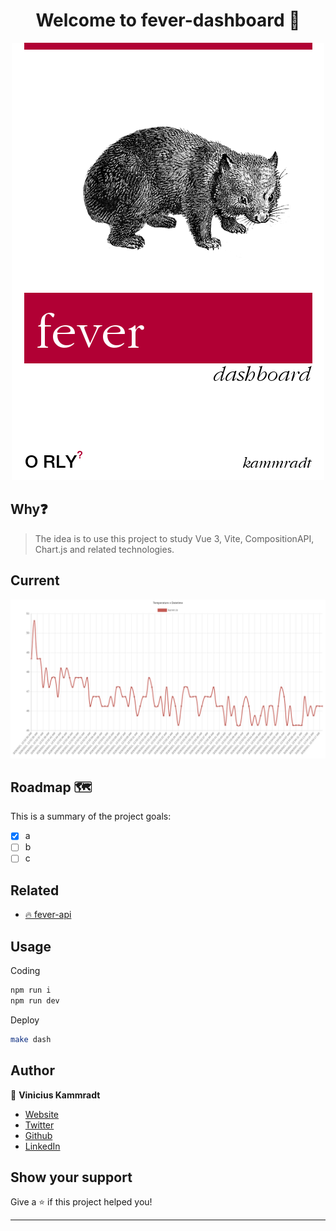 <h1 align="center">Welcome to fever-dashboard 🚒 </h1>

<p align="center">
  <img src="./.images/fever-dashboard.png" />
</p>

## Why❓

> The idea is to use this project to study Vue 3, Vite, CompositionAPI, Chart.js and related technologies.

## Current

<p align="center">
  <img src="./.images/current.png" />
</p>

## Roadmap 🗺️
This is a summary of the project goals:

- [x] a
- [ ] b
- [ ] c

## Related
- [🔥 fever-api](https://github.com/C41949/fever-api)

## Usage

Coding
```sh
npm run i
npm run dev
```

Deploy
```sh
make dash
```

## Author

👤 **Vinicius Kammradt**

* [Website](https://kammradt.now.sh)
* [Twitter](https://twitter.com/kammzinho)
* [Github](https://github.com/kammradt)
* [LinkedIn](https://linkedin.com/in/vinicius-kammradt)

## Show your support

Give a ⭐️ if this project helped you!

***

